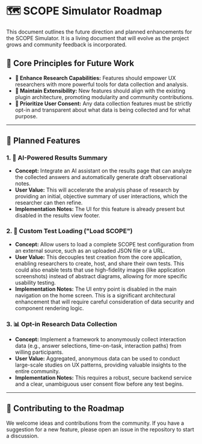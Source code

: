 # 🗺️ SCOPE Simulator Roadmap

This document outlines the future direction and planned enhancements for the SCOPE Simulator. It is a living document that will evolve as the project grows and community feedback is incorporated.

## 🎯 Core Principles for Future Work
* **🔬 Enhance Research Capabilities:** Features should empower UX researchers with more powerful tools for data collection and analysis.
* **🧩 Maintain Extensibility:** New features should align with the existing plugin architecture, promoting modularity and community contributions.
* **🤝 Prioritize User Consent:** Any data collection features must be strictly opt-in and transparent about what data is being collected and for what purpose.

---

## 🚀 Planned Features

### 1. 🤖 AI-Powered Results Summary
* **Concept:** Integrate an AI assistant on the results page that can analyze the collected answers and automatically generate draft observational notes.
* **User Value:** This will accelerate the analysis phase of research by providing an initial, objective summary of user interactions, which the researcher can then refine.
* **Implementation Notes:** The UI for this feature is already present but disabled in the results view footer.

### 2. 📂 Custom Test Loading ("Load SCOPE")
* **Concept:** Allow users to load a complete SCOPE test configuration from an external source, such as an uploaded JSON file or a URL.
* **User Value:** This decouples test creation from the core application, enabling researchers to create, host, and share their own tests. This could also enable tests that use high-fidelity images (like application screenshots) instead of abstract diagrams, allowing for more specific usability testing.
* **Implementation Notes:** The UI entry point is disabled in the main navigation on the home screen. This is a significant architectural enhancement that will require careful consideration of data security and component rendering logic.

### 3. 📊 Opt-in Research Data Collection
* **Concept:** Implement a framework to anonymously collect interaction data (e.g., answer selections, time-on-task, interaction paths) from willing participants.
* **User Value:** Aggregated, anonymous data can be used to conduct large-scale studies on UX patterns, providing valuable insights to the entire community.
* **Implementation Notes:** This requires a robust, secure backend service and a clear, unambiguous user consent flow before any test begins.

---

## 🙌 Contributing to the Roadmap
We welcome ideas and contributions from the community. If you have a suggestion for a new feature, please open an issue in the repository to start a discussion.
